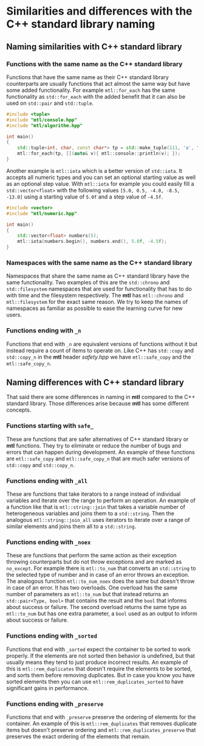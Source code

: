 # Similarities and differences with the C++ standard library naming

## Naming similarities with C++ standard library

### Functions with the same name as the C++ standard library

Functions that have the same name as their C++ standard library counterparts are usually functions that act almost the same way but have some added functionality. For example ```mtl::for_each``` has the same functionality as ```std::for_each``` with the added benefit that it can also be used on ```std::pair``` and ```std::tuple```.

```c++
#include <tuple>
#include "mtl/console.hpp"
#include "mtl/algorithm.hpp"

int main()
{
    std::tuple<int, char, const char*> tp = std::make_tuple(111, 'a', "Hello");
    mtl::for_each(tp, [](auto& v){ mtl::console::println(v); });
}
```

Another example is ```mtl::iota``` which is a better version of ```std::iota```. It accepts all numeric types and you can set an optional starting value as well as an optional step value. With ```mtl::iota``` for example you could easily fill a ```std::vector<float>``` with the following values ```[5.0, 0.5, -4.0, -8.5, -13.0]``` using a starting value of ```5.0f``` and a step value of ```-4.5f```.

```c++
#include <vector>
#include "mtl/numeric.hpp"

int main()
{
    std::vector<float> numbers(5);
    mtl::iota(numbers.begin(), numbers.end(), 5.0f, -4.5f);
}
```

### Namespaces with the same name as the C++ standard library

Namespaces that share the same name as C++ standard library have the same functionality. Two examples of this are the ```std::chrono``` and ```std::filesystem``` namespaces that are used for functionality that has to do with time and the filesystem respectively. The **mtl** has ```mtl::chrono``` and ```mtl::filesystem``` for the exact same reason. We try to keep the names of namespaces as familiar as possible to ease the learning curve for new users.

### Functions ending with ```_n```

Functions that end with ```_n``` are equivalent versions of functions without it but instead require a count of items to operate on.
Like C++ has ```std::copy``` and ```std::copy_n``` in the **mtl** header *safety.hpp* we have ```mtl::safe_copy``` and the ```mtl::safe_copy_n```.

## Naming differences with C++ standard library

That said there are some differences in naming in **mtl** compared to the C++ standard library. Those differences arise because **mtl** has some different concepts.

### Functions starting with ```safe_```

These are functions that are safer alternatives of C++ standard library or **mtl** functions. They try to eliminate or reduce the number of bugs and errors that can happen during development.
An example of these functions are ```mtl::safe_copy``` and ```mtl::safe_copy_n``` that are much safer versions of ```std::copy``` and ```std::copy_n```.

### Functions ending with ```_all```

These are functions that take iterators to a range instead of individual variables and iterate over the range to perform an operation.
An example of a function like that is ```mtl::string::join``` that takes a variable number of heterogeneous variables
and joins them to a ```std::string```. Then the analogous ```mtl::string::join_all``` uses iterators to iterate over
a range of similar elements and joins them all to a ```std::string```.

### Functions ending with ```_noex```

These are functions that perform the same action as their exception throwing counterparts but do not throw exceptions and are marked as ```no_except```. For example there is ```mtl::to_num``` that converts an ```std::string``` to the selected type of number and in case of an error throws an exception. The analogous function ```mtl::to_num_noex``` does the same but doesn't throw in case of an error. It has two overloads. One overload has the same number of parameters as ```mtl::to_num``` but that instead returns an ```std::pair<Type, bool>``` that contains the result and the `bool` that informs about success or failure. The second overload returns the same type as ```mtl::to_num``` but has one extra parameter, a `bool` used as an output to inform about success or failure.

### Functions ending with ```_sorted```

Functions that end with ```_sorted``` expect the container to be sorted to work properly. If the elements are not sorted then behavior is undefined, but that usually means they tend to just produce incorrect results. An example of this is ```mtl::rem_duplicates``` that doesn't require the elements to be sorted, and sorts them before removing duplicates. But in case you know you have sorted elements then you can use ```mtl::rem_duplicates_sorted``` to have significant gains in performance.

### Functions ending with ```_preserve```

Functions that end with ```_preserve``` preserve the ordering of elements for the container. An example of this is ```mtl::rem_duplicates``` that removes duplicate items but doesn't preserve ordering and ```mtl::rem_duplicates_preserve``` that preserves the exact ordering of the elements that remain.

